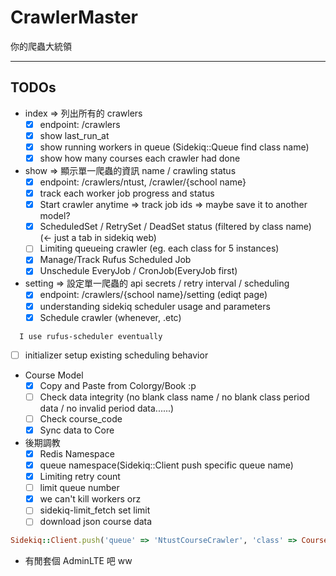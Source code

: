 CrawlerMaster
=============

你的爬蟲大統領

-----------------

## TODOs

* index => 列出所有的 crawlers
  - [x] endpoint: /crawlers
  - [x] show last_run_at
  - [x] show running workers in queue (Sidekiq::Queue find class name)
  - [x] show how many courses each crawler had done

* show => 顯示單一爬蟲的資訊 name / crawling status
  - [x] endpoint: /crawlers/ntust, /crawler/{school name}
  - [x] track each worker job progress and status
  - [x] Start crawler anytime => track job ids => maybe save it to another model?
  - [x] ScheduledSet / RetrySet / DeadSet status (filtered by class name) (<- just a tab in sidekiq web)
  - [ ] Limiting queueing crawler (eg. each class for 5 instances)
  - [x] Manage/Track Rufus Scheduled Job
  - [x] Unschedule EveryJob / CronJob(EveryJob first)

* setting => 設定單一爬蟲的 api secrets / retry interval / scheduling
  - [x] endpoint: /crawlers/{school name}/setting (ediqt page)
  - [x] understanding sidekiq scheduler usage and parameters
  - [x] Schedule crawler (whenever, .etc)
```
  I use rufus-scheduler eventually
```
  - [ ] initializer setup existing scheduling behavior

* Course Model
  - [x] Copy and Paste from Colorgy/Book :p
  - [ ] Check data integrity (no blank class name / no blank class period data / no invalid period data......)
  - [ ] Check course_code
  - [x] Sync data to Core

* 後期調教
  - [x] Redis Namespace
  - [x] queue namespace(Sidekiq::Client push specific queue name)
  - [x] Limiting retry count
  - [ ] limit queue number
  - [x] we can't kill workers orz
  - [ ] sidekiq-limit_fetch set limit
  - [ ] download json course data

```ruby
Sidekiq::Client.push('queue' => 'NtustCourseCrawler', 'class' => CourseCrawler::Worker, 'args' => ['NtustCourseCrawler'])
```

* 有閒套個 AdminLTE 吧 ww
